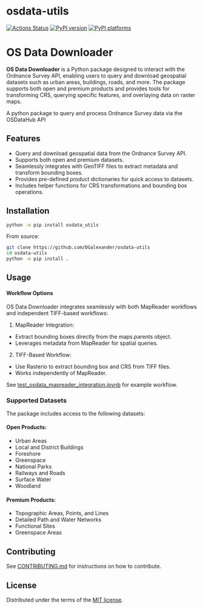 # osdata-utils

[![Actions Status][actions-badge]][actions-link]
[![PyPI version][pypi-version]][pypi-link]
[![PyPI platforms][pypi-platforms]][pypi-link]

# OS Data Downloader
**OS Data Downloader** is a Python package designed to interact with the Ordnance Survey API, enabling users to query and download geospatial datasets such as urban areas, buildings, roads, and more. The package supports both open and premium products and provides tools for transforming CRS, querying specific features, and overlaying data on raster maps.

A python package to query and process Ordnance Survey data via the OSDataHub API

## Features
* Query and download geospatial data from the Ordnance Survey API.
* Supports both open and premium datasets.
* Seamlessly integrates with GeoTIFF files to extract metadata and transform bounding boxes.
* Provides pre-defined product dictionaries for quick access to datasets.
* Includes helper functions for CRS transformations and bounding box operations.

## Installation

```bash
python -m pip install osdata_utils
```

From source:
```bash
git clone https://github.com/DGalexander/osdata-utils
cd osdata-utils
python -m pip install .
```

## Usage

#### Workflow Options
OS Data Downloader integrates seamlessly with both MapReader workflows and independent TIFF-based workflows:

1. MapReader Integration:

* Extract bounding boxes directly from the maps.parents object.
* Leverages metadata from MapReader for spatial queries.

2. TIFF-Based Workflow:

* Use Rasterio to extract bounding box and CRS from TIFF files.
* Works independently of MapReader.

See [test_osdata_mapreader_integration.ipynb](tests/test_osdata_mapreader_integration.ipynb) for example workflow. 


### Supported Datasets

The package includes access to the following datasets:

#### Open Products:
* Urban Areas
* Local and District Buildings
* Foreshore
* Greenspace
* National Parks
* Railways and Roads
* Surface Water
* Woodland

#### Premium Products:
* Topographic Areas, Points, and Lines
* Detailed Path and Water Networks
* Functional Sites
* Greenspace Areas

## Contributing

See [CONTRIBUTING.md](CONTRIBUTING.md) for instructions on how to contribute.

## License

Distributed under the terms of the [MIT license](LICENSE).


<!-- prettier-ignore-start -->
[actions-badge]:            https://github.com/DGalexander/osdata-utils/workflows/CI/badge.svg
[actions-link]:             https://github.com/DGalexander/osdata-utils/actions
[pypi-link]:                https://pypi.org/project/osdata-utils/
[pypi-platforms]:           https://img.shields.io/pypi/pyversions/osdata-utils
[pypi-version]:             https://img.shields.io/pypi/v/osdata-utils
<!-- prettier-ignore-end -->
